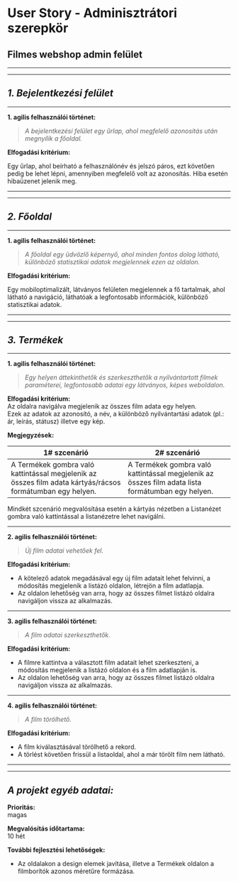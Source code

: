 # **User Story - Adminisztrátori szerepkör**

## **Filmes webshop admin felület**

---
---

## _**1. Bejelentkezési felület**_
---

**1. agilis felhasználói történet:**
> _A bejelentkezési felület egy űrlap, ahol megfelelő azonosítás után megnyílik a főoldal._

**Elfogadási kritérium:**  

Egy űrlap, ahol beírható a felhasználónév és jelszó páros, ezt követően pedig be lehet lépni, amennyiben megfelelő volt az azonosítás. Hiba esetén hibaüzenet jelenik meg.

---
---

## _**2. Főoldal**_
---

**1. agilis felhasználói történet:**
> _A főoldal egy üdvözlő képernyő, ahol minden fontos dolog látható, különböző statisztikai adatok megjelennek ezen az oldalon._

**Elfogadási kritérium:**  

Egy mobiloptimalizált, látványos felületen megjelennek a fő tartalmak, ahol látható a navigáció, láthatóak a legfontosabb információk, különböző statisztikai adatok.

---
---

## _**3. Termékek**_
---

**1. agilis felhasználói történet:**
> _Egy helyen áttekinthetők és szerkeszthetők a nyilvántartott filmek paraméterei, legfontosabb adatai
> egy látványos, képes weboldalon._


**Elfogadási kritérium:**  
Az oldalra navigálva megjelenik az összes film adata egy helyen.  
Ezek az adatok az azonosító, a név, a különböző nyilvántartási adatok (pl.: ár, leírás, státusz) illetve egy kép.

**Megjegyzések:**

1# szcenárió | 2# szcenárió
------------ | -------------
A Termékek gombra való kattintással megjelenik az összes film adata kártyás/rácsos formátumban egy helyen. | A Termékek gombra való kattintással megjelenik az összes film adata lista formátumban egy helyen.

Mindkét szcenárió megvalósítása esetén a kártyás nézetben a Listanézet gombra való kattintással a listanézetre lehet navigálni.

---

**2. agilis felhasználói történet:**

> _Új film adatai vehetőek fel._

**Elfogadási kritérium:**  
- A kötelező adatok megadásával egy új film adatait lehet felvinni, a módosítás megjelenik a listázó oldalon, létrejön a film adatlapja.
- Az oldalon lehetőség van arra, hogy az összes filmet listázó oldalra navigáljon vissza az alkalmazás.

---

**3. agilis felhasználói történet:**

> _A film adatai szerkeszthetők._

**Elfogadási kritérium:**  
- A filmre kattintva a választott film adatait lehet szerkeszteni, a módosítás megjelenik a listázó oldalon és a film adatlapján is.
- Az oldalon lehetőség van arra, hogy az összes filmet listázó oldalra navigáljon vissza az alkalmazás.

---

**4. agilis felhasználói történet:**

> _A film törölhető._

**Elfogadási kritérium:**  
- A film kiválasztásával törölhető a rekord.
- A törlést követően frissül a listaoldal, ahol a már törölt film nem látható.

---
---

## _A projekt egyéb adatai:_

**Prioritás:**  
magas

**Megvalósítás időtartama:**  
10 hét

**További fejlesztési lehetőségek:**  
- Az oldalakon a design elemek javítása, illetve a Termékek oldalon a filmborítók azonos méretűre formázása.